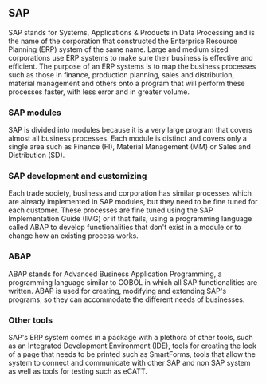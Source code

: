 ## SAP

SAP stands for Systems, Applications & Products in Data Processing and is the name of the corporation that
constructed the Enterprise Resource Planning (ERP) system of the same name. Large and medium sized corporations
use ERP systems to make sure their business is effective and efficient. The purpose of an ERP systems is to
map the business processes such as those in finance, production planning, sales and distribution, material
management and others onto a program that will perform these processes faster, with less error and in greater
volume.

### SAP modules

SAP is divided into modules because it is a very large program that covers almost all business processes. Each
module is distinct and covers only a single area such as Finance (FI), Material Management (MM) or Sales and
Distribution (SD).

### SAP development and customizing

Each trade society, business and corporation has similar processes which are already implemented in SAP modules,
but they need to be fine tuned for each customer. These processes are fine tuned using the SAP Implementation
Guide (IMG) or if that fails, using a programming language called ABAP to develop functionalities that don't
exist in a module or to change how an existing process works.

### ABAP

ABAP stands for Advanced Business Application Programming, a programming language similar to COBOL in which
all SAP functionalities are written. ABAP is used for creating, modifying and extending SAP's programs, so
they can accommodate the different needs of businesses.

### Other tools

SAP's ERP system comes in a package with a plethora of other tools, such as an Integrated Development
Environment (IDE), tools for creating the look of a page that needs to be printed such as SmartForms, tools that
allow the system to connect and communicate with other SAP and non SAP system as well as tools for testing
such as eCATT.
